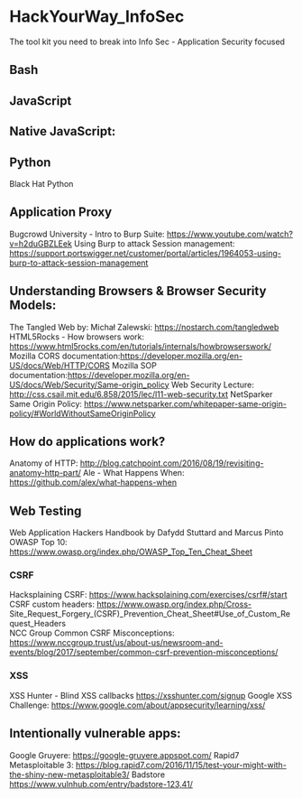 # HackYourWay_InfoSec
The tool kit you need to break into Info Sec - Application Security focused



## Bash

## JavaScript
  
  
## Native JavaScript:
  
  
## Python
  Black Hat Python

## Application Proxy
  Bugcrowd University - Intro to Burp Suite: https://www.youtube.com/watch?v=h2duGBZLEek
  Using Burp to attack Session management: https://support.portswigger.net/customer/portal/articles/1964053-using-burp-to-attack-session-management
  
## Understanding Browsers & Browser Security Models:
  The Tangled Web by: Michał Zalewski: https://nostarch.com/tangledweb
  HTML5Rocks - How browsers work: https://www.html5rocks.com/en/tutorials/internals/howbrowserswork/
  Mozilla CORS documentation:https://developer.mozilla.org/en-US/docs/Web/HTTP/CORS
  Mozilla SOP documentation:https://developer.mozilla.org/en-US/docs/Web/Security/Same-origin_policy
  Web Security Lecture: http://css.csail.mit.edu/6.858/2015/lec/l11-web-security.txt
  NetSparker Same Origin Policy: https://www.netsparker.com/whitepaper-same-origin-policy/#WorldWithoutSameOriginPolicy
  
## How do applications work?
  Anatomy of HTTP: http://blog.catchpoint.com/2016/08/19/revisiting-anatomy-http-part/
  Ale - What Happens When: https://github.com/alex/what-happens-when
  
## Web Testing
  Web Application Hackers Handbook by Dafydd Stuttard and Marcus Pinto
  OWASP Top 10: https://www.owasp.org/index.php/OWASP_Top_Ten_Cheat_Sheet
  
  ### CSRF
  Hacksplaining CSRF: https://www.hacksplaining.com/exercises/csrf#/start
  CSRF custom headers: https://www.owasp.org/index.php/Cross-     Site_Request_Forgery_(CSRF)_Prevention_Cheat_Sheet#Use_of_Custom_Request_Headers  
  NCC Group Common CSRF Misconceptions: https://www.nccgroup.trust/us/about-us/newsroom-and-events/blog/2017/september/common-csrf-prevention-misconceptions/
  
  ### XSS
  XSS Hunter - Blind XSS callbacks https://xsshunter.com/signup
  Google XSS Challenge: https://www.google.com/about/appsecurity/learning/xss/

## Intentionally vulnerable apps:
  Google Gruyere: https://google-gruyere.appspot.com/
  Rapid7 Metasploitable 3: https://blog.rapid7.com/2016/11/15/test-your-might-with-the-shiny-new-metasploitable3/
  Badstore https://www.vulnhub.com/entry/badstore-123,41/
  
